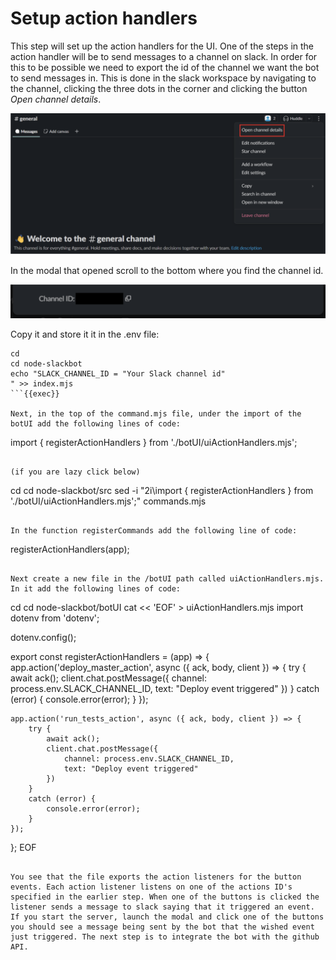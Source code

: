 # Setup action handlers
This step will set up the action handlers for the UI. One of the steps in the action handler will be to send messages to a channel on slack. In order for this to be possible we need to export the id of the channel we want the bot to send messages in. This is done in the slack workspace by navigating to the channel, clicking the three dots in the corner and clicking the button *Open channel details*.

<img src="../assets/slackaction_8.1.png">

In the modal that opened scroll to the bottom where you find the channel id. 

<img src="../assets/slackaction_8.2.png">

Copy it and store it it in the .env file:

```
cd
cd node-slackbot
echo "SLACK_CHANNEL_ID = "Your Slack channel id"
" >> index.mjs
```{{exec}}

Next, in the top of the command.mjs file, under the import of the botUI add the following lines of code:

```
import { registerActionHandlers } from './botUI/uiActionHandlers.mjs';
```

(if you are lazy click below)

```
cd
cd node-slackbot/src
sed -i "2i\import { registerActionHandlers } from './botUI/uiActionHandlers.mjs';" commands.mjs
```{{exec}}

In the function registerCommands add the following line of code:

```
registerActionHandlers(app);
```

Next create a new file in the /botUI path called uiActionHandlers.mjs. In it add the following lines of code:

```
cd
cd node-slackbot/botUI
cat << 'EOF' > uiActionHandlers.mjs
import dotenv from 'dotenv';


dotenv.config();


export const registerActionHandlers = (app) => {
    app.action('deploy_master_action', async ({ ack, body, client }) => {
        try {
            await ack();
            client.chat.postMessage({
                channel: process.env.SLACK_CHANNEL_ID,
                text: "Deploy event triggered"
            })
        }
        catch (error) {
            console.error(error);
        }
    });


    app.action('run_tests_action', async ({ ack, body, client }) => {
        try {
            await ack();
            client.chat.postMessage({
                channel: process.env.SLACK_CHANNEL_ID,
                text: "Deploy event triggered"
            })
        }
        catch (error) {
            console.error(error);
        }
    });
};
EOF
```{{exec}} 

You see that the file exports the action listeners for the button events. Each action listener listens on one of the actions ID's specified in the earlier step. When one of the buttons is clicked the listener sends a message to slack saying that it triggered an event. If you start the server, launch the modal and click one of the buttons you should see a message being sent by the bot that the wished event just triggered. The next step is to integrate the bot with the github API.
